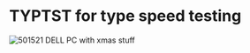 # TYPTST for type speed testing
![501521 DELL PC with xmas stuff](https://github.com/Mahmoud46/Simple_Web_Projects/assets/81241007/1c050fa9-927d-4916-8483-342789025b6f)
